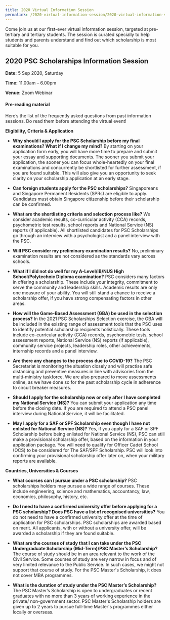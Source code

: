 ```yaml
---
title: 2020 Virtual Information Session
permalink: /2020-virtual-information-session/2020-virtual-information-session/
---
```


Come join us at our first-ever virtual information session, targeted at pre-tertiary and tertiary students. The session is curated specially to help students and parents understand and find out which scholarship is most suitable for you.

2020 PSC Scholarships Information Session
---
**Date:** 5 Sep 2020, Saturday

**Time:** 11.00am – 6.00pm 

**Venue:** Zoom Webinar





#### **Pre-reading material**
Here’s the list of the frequently asked questions from past information sessions. Do read them before attending the virtual event! 


**Eligibility, Criteria & Application**

* **Why should I apply for the PSC Scholarship before my final examinations? What if I change my mind?**
  By starting on your application form early, you will have more time to prepare and submit your essay and supporting documents. The sooner you submit your application, the sooner you can focus whole-heartedly on your final examinations and concurrently be shortlisted for further assessment, if you are found suitable. This will also give you an opportunity to seek clarity on your scholarship application at an early stage. 


* **Can foreign students apply for the PSC scholarships?**
  Singaporeans and Singapore Permanent Residents (SPRs) are eligible to apply. Candidates must obtain Singapore citizenship before their scholarship can be confirmed.


* **What are the shortlisting criteria and selection process like?**
  We consider academic results, co-curricular activity (CCA) records, psychometric test results, school reports and National Service (NS) reports (if applicable). All shortlisted candidates for PSC Scholarships go through an interview with a psychologist and a panel interview with the PSC.


* **Will PSC consider my preliminary examination results?**
  No, preliminary examination results are not considered as the standards vary across schools.


* **What if I did not do well for my A-Level/IB/NUS High School/Polytechnic Diploma examination?**
  PSC considers many factors in offering a scholarship. These include your integrity, commitment to serve the community and leadership skills. Academic results are only one measure of your ability. You will still stand a chance to receive a scholarship offer, if you have strong compensating factors in other areas.


* **How will the Game-Based Assessment (GBA) be used in the selection process?**
  In the 2021 PSC Scholarships Selection exercise, the GBA will be included in the existing range of assessment tools that the PSC uses to identify potential scholarship recipients holistically. These tools include co-curricular activity (CCA) records, psychometric tests, school assessment reports, National Service (NS) reports (if applicable), community service projects, leadership roles, other achievements, internship records and a panel interview.


* **Are there any changes to the process due to COVID-19?**
  The PSC Secretariat is monitoring the situation closely and will practise safe distancing and preventive measures in line with advisories from the multi-ministry taskforce. We are also prepared to move assessments online, as we have done so for the past scholarship cycle in adherence to circuit breaker measures. 


* **Should I apply for the scholarship now or only after I have completed my National Service (NS)?**
  You can submit your application any time before the closing date. If you are required to attend a PSC panel interview during National Service, it will be facilitated.


* **May I apply for a SAF or SPF Scholarship even though I have not enlisted for National Service (NS)?**
  Yes, if you apply for a SAF or SPF Scholarship before being enlisted for National Service (NS), PSC can still make a provisional scholarship offer, based on the information in your application package. You will need to qualify for Officer Cadet School (OCS) to be considered for The SAF/SPF Scholarship. PSC will look into confirming your provisional scholarship offer later on, when your military reports are available.


**Countries, Universities & Courses**

* **What courses can I pursue under a PSC scholarship?**
  PSC scholarships holders may pursue a wide range of courses. These include engineering, science and mathematics, accountancy, law, economics, philosophy, history, etc.


* **Do I need to have a confirmed university offer before applying for a PSC scholarship? Does PSC have a list of recognised universities?**
  You do not need to have a confirmed university offer at the time of application for PSC scholarships. PSC scholarships are awarded based on merit. All applicants, with or without a university offer, will be awarded a scholarship if they are found suitable.


* **What are the courses of study that I can take under the PSC Undergraduate Scholarship (Mid-Term)/PSC Master’s Scholarship?**
  The course of study should be in an area relevant to the work of the Civil Service. Some courses of study are very narrow in focus and of very limited relevance to the Public Service. In such cases, we might not support that course of study. For the PSC Master's Scholarship, it does not cover MBA programmes.


* **What is the duration of study under the PSC Master’s Scholarship?**
  The PSC Master’s Scholarship is open to undergraduates or recent graduates with no more than 3 years of working experience in the private/ non-government sector. PSC Master's Scholarship holders are given up to 2 years to pursue full-time Master's programmes either locally or overseas. 
